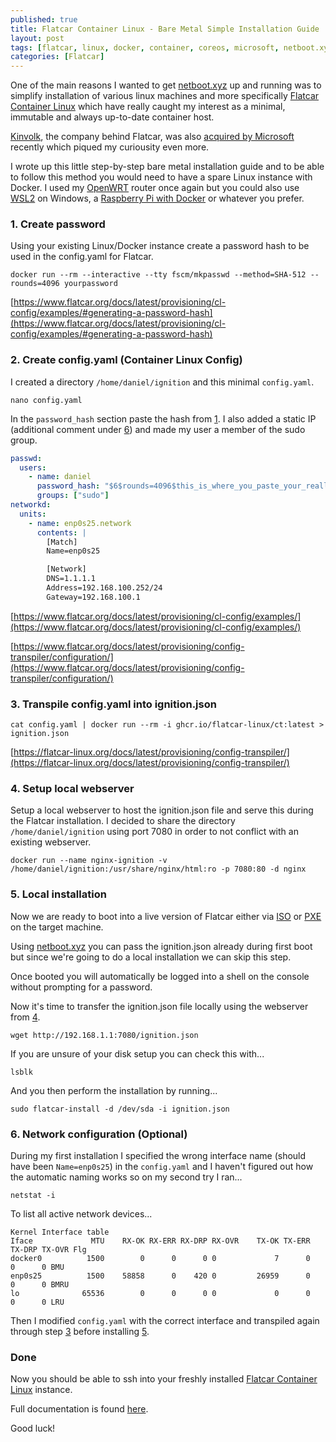 ```yaml
---
published: true
title: Flatcar Container Linux - Bare Metal Simple Installation Guide
layout: post
tags: [flatcar, linux, docker, container, coreos, microsoft, netboot.xyz, pxe, ipxe]
categories: [Flatcar]
---
```


One of the main reasons I wanted to get [netboot.xyz](https://netboot.xyz/) up and running was to simplify installation of various linux machines and more specifically [Flatcar Container Linux](https://flatcar-linux.org/) which have really caught my interest as a minimal, immutable and always up-to-date container host.

[Kinvolk](https://kinvolk.io/), the company behind Flatcar, was also [acquired by Microsoft](https://kinvolk.io/blog/2021/04/microsoft-acquires-kinvolk/) recently which piqued my curiousity even more.

I wrote up this little step-by-step bare metal installation guide and to be able to follow this method you would need to have a spare Linux instance with Docker. I used my [OpenWRT](https://openwrt.org/) router once again but you could also use [WSL2](https://docs.docker.com/desktop/windows/wsl/) on Windows, a [Raspberry Pi with Docker](https://www.stewright.me/2022/01/install-docker-on-a-raspberry-pi-tutorial/) or whatever you prefer.

### 1. Create password

Using your existing Linux/Docker instance create a password hash to be used in the config.yaml for Flatcar.

```shell
docker run --rm --interactive --tty fscm/mkpasswd --method=SHA-512 --rounds=4096 yourpassword
```

[https://www.flatcar.org/docs/latest/provisioning/cl-config/examples/#generating-a-password-hash](https://www.flatcar.org/docs/latest/provisioning/cl-config/examples/#generating-a-password-hash)

### 2. Create config.yaml (Container Linux Config)

I created a directory `/home/daniel/ignition` and this minimal `config.yaml`.

```shell
nano config.yaml
```

In the `password_hash` section paste the hash from [1](#1-create-password). I also added a static IP (additional comment under [6](#6-network-configuration-optional)) and made my user a member of the sudo group. 

```yaml
passwd:
  users:
    - name: daniel
      password_hash: "$6$rounds=4096$this_is_where_you_paste_your_really_long_password_hash"
      groups: ["sudo"]
networkd:
  units:
    - name: enp0s25.network
      contents: |
        [Match]
        Name=enp0s25

        [Network]
        DNS=1.1.1.1
        Address=192.168.100.252/24
        Gateway=192.168.100.1
```

[https://www.flatcar.org/docs/latest/provisioning/cl-config/examples/](https://www.flatcar.org/docs/latest/provisioning/cl-config/examples/)

[https://www.flatcar.org/docs/latest/provisioning/config-transpiler/configuration/](https://www.flatcar.org/docs/latest/provisioning/config-transpiler/configuration/)

### 3. Transpile config.yaml into ignition.json

```shell
cat config.yaml | docker run --rm -i ghcr.io/flatcar-linux/ct:latest > ignition.json
```

[https://flatcar-linux.org/docs/latest/provisioning/config-transpiler/](https://flatcar-linux.org/docs/latest/provisioning/config-transpiler/)

### 4. Setup local webserver

Setup a local webserver to host the ignition.json file and serve this during the Flatcar installation. I decided to share the directory `/home/daniel/ignition` using port 7080 in order to not conflict with an existing webserver.

```shell
docker run --name nginx-ignition -v /home/daniel/ignition:/usr/share/nginx/html:ro -p 7080:80 -d nginx
```

### 5. Local installation

Now we are ready to boot into a live version of Flatcar either via [ISO](https://flatcar-linux.org/docs/latest/installing/bare-metal/booting-with-iso/) or [PXE](http://wikar.se/openwrt/2022/07/12/openwrt-netbootxyz.html) on the target machine.

Using [netboot.xyz](https://netboot.xyz/) you can pass the ignition.json already during first boot but since we're going to do a local installation we can skip this step.

Once booted you will automatically be logged into a shell on the console without prompting for a password.

Now it's time to transfer the ignition.json file locally using the webserver from [4](#4-setup-local-webserver).

```shell
wget http://192.168.1.1:7080/ignition.json
```

If you are unsure of your disk setup you can check this with...

```shell
lsblk
```

And you then perform the installation by running...

```shell
sudo flatcar-install -d /dev/sda -i ignition.json
```

### 6. Network configuration (Optional)

During my first installation I specified the wrong interface name (should have been `Name=enp0s25`) in the `config.yaml` and I haven't figured out how the automatic naming works so on my second try I ran...

```shell
netstat -i
```

To list all active network devices...

```
Kernel Interface table
Iface             MTU    RX-OK RX-ERR RX-DRP RX-OVR    TX-OK TX-ERR TX-DRP TX-OVR Flg
docker0          1500        0      0      0 0             7      0      0      0 BMU
enp0s25          1500    58858      0    420 0         26959      0      0      0 BMRU
lo              65536        0      0      0 0             0      0      0      0 LRU
```

Then I modified `config.yaml` with the correct interface and transpiled again through step [3](#3-transpile-configyaml-into-ignitionjson) before installing [5](#5-local-installation).

### Done

Now you should be able to ssh into your freshly installed [Flatcar Container Linux](https://flatcar-linux.org/) instance.

Full documentation is found [here](https://flatcar-linux.org/docs/latest).

Good luck!